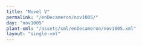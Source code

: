 ```yaml
---
title: "Novel V"
permalink: "/enDecameron/nov1005/"
day: "nov1005"
plant-xml: "/assets/xml/enDecameron/nov1005.xml"
layout: "single-xml"
---
```

